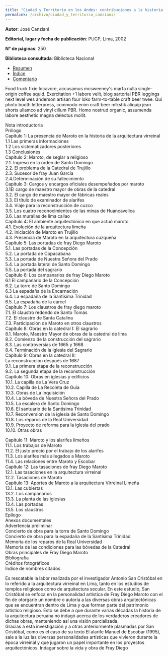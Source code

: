 ```yaml
---
title: "Ciudad y Territorio en los Andes: contribuciones a la historia del urbanismo prehispánico"
permalink: /archivo/ciudad_y_territorio_canziani/
---
```


**Autor**: José Canziani

**Editorial, lugar y fecha de publicación**: PUCP, Lima, 2002

**N° de páginas**: 250

**Biblioteca consultada**: Biblioteca Nacional
  
<ul class="nav nav-tabs">
  <li class="active"><a href="#resumen" data-toggle="tab">Resumen</a></li>
  <li><a href="#indice" data-toggle="tab">Índice</a></li>
  <li><a href="#comentario" data-toggle="tab">Comentario</a></li>
</ul>
<div id="myTabContent" class="tab-content">
  <div class="tab-pane fade active in" id="resumen">
    <p>Food truck fixie locavore, accusamus mcsweeney's marfa nulla single-origin coffee squid. Exercitation +1 labore velit, blog sartorial PBR leggings next level wes anderson artisan four loko farm-to-table craft beer twee. Qui photo booth letterpress, commodo enim craft beer mlkshk aliquip jean shorts ullamco ad vinyl cillum PBR. Homo nostrud organic, assumenda labore aesthetic magna delectus mollit.</p>
  </div>
  <div class="tab-pane fade" id="indice">
    Nota introductoria<br>                                                                                                               
Prólogo<br>                                                                                                                    
Capítulo 1: La presencia  de Maroto en la historia de la arquitectura virreinal<br> 
1.1 Las primeras informaciones<br>                                                                                           
1.2 Los sistematizadores posteriores <br>                                                                                  
1.3 Conclusiones<br>                                                                                                                  
Capítulo 2: Maroto, de seglar a religioso<br>
2.1. Ingreso en la orden de Santo Domingo<br>                                                                        
2.2. El problema de la Catedral de Trujillo<br>                                                                         
2.3. Sucesor de fray Juan García<br>                                                                                         
2.4.Determinación de su fallecimiento <br>                                                                               
Capítulo 3: Cargos y encargos oficiales desempeñados por maroto<br>
3.1El cargo de maestro mayor de obras de la catedral<br>                                                        
3.2. El cargo de maestro mayor de fábricas reales<br>  
3.3. El título de examinador de alarifes<br> 
3.4. Viaje para la reconstrucción de cuzco <br>
3.5. Los cuatro reconocimientos de las minas de Huancavelica <br>
3.6. Las murallas de lima callao <br>
Capítulo 4: El ambiente arquitectónico en que actuó maroto<br>
4.1. Evolución de la arquitectura limeña <br>
4.2. Iniciación de Maroto en Trujillo <br>
4.3. Presencia de Maroto en la arquitectura cuzqueña <br>
Capítulo 5: Las portadas de fray Diego Maroto<br>
5.1. Las portadas de la Concepción <br>
5.2. La portada de Copacabana <br>
5.3. La portada de Nuestra Señora del Prado <br>
5.4. La portada lateral de Santo Domingo <br>
5.5. La portada del sagrario <br>
Capítulo 6: Los campanarios de fray Diego Maroto<br>
6.1 El campanario de la Concepción <br>
6.2. La torre de Santo Domingo <br>
6.3 La espadaña de la Encarnación<br>
6.4. La espadaña de la Santísima Trinidad <br>
6.5. La espadaña de la cárcel <br>
Capítulo 7: Los claustros de fray diego maroto<br>
7.1. El claustro redondo de Santo Tomás <br>
7.2. El claustro de Santa Catalina <br>
7.3. Participación de Maroto en otros claustros <br>
Capítulo 8: Obras en la catedral I: El sagrario<br>
8.1. Maroto, Maestro Mayor de obras de la catedral de lima <br>
8.2. Comienzo de la construcción del sagrario <br>
8.3. Las controversias de 1665 y 1668 <br>
8.4. Terminación de la iglesia del Sagrario<br> 
Capítulo 9: Obras en la catedral II: <br>
La reconstrucción después de 1687<br>
9.1. La primera etapa de la reconstrucción <br>
9.2. La segunda etapa de la reconstrucción <br>
Capítulo 10: Obras en iglesias y edificios<br>
10.1. La capilla de La Vera Cruz <br>
10.2. Capilla de La Recoleta de Guía <br>
10.3. Obras de La Inquisición <br>
10.4. La bóveda de Nuestra Señora del Prado <br>
10.5. La escalera de Santo Domingo <br>
10.6. El santuario de la Santísima Trinidad <br>
10.7. Reconversión de la iglesia de Santo Domingo <br>
10.8. Los reparos de la Real Universidad <br>
10.9. Proyecto de reforma para la iglesia del prado <br>
10.10. Otras obras <br>

Capítulo  11: Maroto y los alarifes limeños<br>
11.1. Los trabajos de Maroto <br>
11.2. El justo precio por el trabajo de los alarifes<br> 
11.3. Los alarifes más allegados a Maroto <br>
11.4. Las relaciones entre Maroto y Escobar <br>
Capítulo 12: Las tasaciones de fray Diego Maroto <br>
12.1. Las tasaciones en la arquitectura virreinal <br>
12.2. Tasaciones de Maroto <br>
Capítulo 13: Aportes de Maroto a la arquitectura Virreinal Limeña<br>
13.1. Las cubiertas <br>
13.2. Los campanarios <br>
13.3. La planta de las iglesias<br> 
13.4. Las portadas <br>
13.5. Los claustros <br>
Epílogo<br>
Anexos documentales <br>
Advertencia preliminar <br>
Concierto de obra para la torre de Santo Domingo<br> 
Concierto de obra para la espadaña de la Santísima Trinidad <br>
Memoria de los reparos de la Real Universidad <br>
Memoria de las condiciones para las bóvedas de la Catedral <br>
Obras principales de Fray Diego Maroto <br>
Bibliografía <br>
Créditos fotográficos<br>
Índice de nombres citados <br>

  </div>
  <div class="tab-pane fade" id="comentario">
    <p>Es rescatable la labor realizada por el investigador Antonio San Cristóbal en lo referido a la arquitectura virreinal en Lima, tanto en los estudios de templos religiosos como de arquitectura secular. En este estudio, San Cristóbal se enfoca en la personalidad artística de Fray Diego Maroto con el fin de otorgarle un nombre o autoría a las diversas obras arquitectónicas que se encuentran dentro de Lima y que forman parte del patrimonio artístico religioso. Esto se debe a que durante varias décadas la historia de la arquitectura peruana no indagó acerca de los verdaderos creadores de dichas obras, manteniendo así una visión parcializada.<br>
Gracias a esta investigación y a otras anteriormente plasmadas por San Cristóbal, como es el caso de su texto El alarife Manuel de Escobar (1995), sale a la luz las diversas personalidades artísticas que vivieron durante la época virreinal y que jugaron un papel importante en los proyectos arquitectónicos. Indagar sobre la vida y obra de Fray Diego  
    </p>
  </div>
</div>
